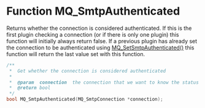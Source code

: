 # Function MQ_SmtpAuthenticated

Returns whether the connection is considered authenticated. If this is the first plugin checking a connection (or if there is only one plugin) this function will initially always return false. If a previous plugin has already set the connection to be authenticated using [MQ_SetSmtpAuthenticated()](/documentation/mq_setsmtpauthenticated) this function will return the last value set with this function.

````c
/**
 *  Get whether the connection is considered authenticated
 *
 *  @param  connection  the connection that we want to know the status of
 *  @return bool
 */
bool MQ_SmtpAuthenticated(MQ_SmtpConnection *connection);
````